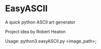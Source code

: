 # EasyASCII
A quick python ASCII art generator

Project idea by Robert Heaton

Usage: python3 easyASCII.py <image_path>;
